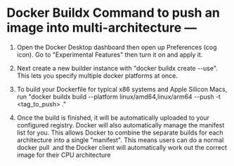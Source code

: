 # Docker Buildx Command to push an image into multi-architecture —

1. Open the Docker Desktop dashboard then open up Preferences (cog icon). Go to "Experimental Features" then turn it on and apply it.

2. Next create a new builder instance with "docker buildx create --use". This lets you specify multiple docker platforms at once.

3. To build your Dockerfile for typical x86 systems and Apple Silicon Macs, run "docker buildx build --platform linux/amd64,linux/arm64 --push -t <tag_to_push> ."

4. Once the build is finished, it will be automatically uploaded to your configured registry. Docker will also automatically manage the manifest list for you. This allows Docker to combine the separate builds for each architecture into a single "manifest". This means users can do a normal docker pull <image> and the Docker client will automatically work out the correct image for their CPU architecture
